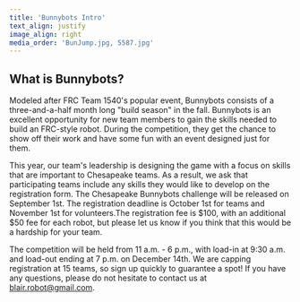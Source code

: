 ```yaml
---
title: 'Bunnybots Intro'
text_align: justify
image_align: right
media_order: 'BunJump.jpg, 5587.jpg'
---
```


## What is Bunnybots?

Modeled after FRC Team 1540's popular event, Bunnybots consists of a three-and-a-half month long "build season" in the fall. Bunnybots is an excellent opportunity for new team members to gain the skills needed to build an FRC-style robot. During the competition, they get the chance to show off their work and have some fun with an event designed just for them. 

This year, our team's leadership is designing the game with a focus on skills that are important to Chesapeake teams. As a result, we ask that participating teams include any skills they would like to develop on the registration form. The Chesapeake Bunnybots challenge will be released on September 1st. The registration deadline is October 1st for teams and November 1st for volunteers.The registration fee is $100, with an additional $50 fee for each robot, but please let us know if you think that this would be a hardship for your team. 

The competition will be held from 11 a.m. - 6 p.m., with load-in at 9:30 a.m. and load-out ending at 7 p.m. on December 14th. We are capping registration at 15 teams, so sign up quickly to guarantee a spot! If you have any questions, please do not hesitate to contact us at [blair.robot@gmail.com](mailto:blair.robot@gmail.com).